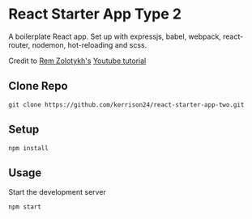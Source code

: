 # React Starter App Type 2
A boilerplate React app.
Set up with expressjs, babel, webpack, react-router, nodemon, hot-reloading and scss.

Credit to [Rem Zolotykh's](https://twitter.com/remzolotykh)
[Youtube tutorial](https://www.youtube.com/playlist?list=PLuNEz8XtB51K-x3bwCC9uNM_cxXaiCcRY)




Clone Repo
---
```
git clone https://github.com/kerrison24/react-starter-app-two.git
```


Setup
---

```
npm install
```


Usage
---
Start the development server
```
npm start
```
